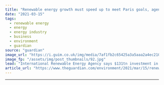 ```yaml
---
title: "Renewable energy growth must speed up to meet Paris goals, agency says"
date: "2021-03-15"
tags: 
  - renewable energy
  - energy
  - energy industry
  - business
  - environment
  - guardian
source: "guardian"
image_url: "https://i.guim.co.uk/img/media/7af1fb2c65425a3a5aaa2a4ec2100e3deeb1dc3b/0_179_5382_3229/master/5382.jpg?width=460&quality=85&auto=format&fit=max&s=fc4570d900ab6b3e49924cf6a578abaa"
image_fp: "/assets/img/post_thumbnails/92.jpg"
lead: "International Renewable Energy Agency says $131tn investment in renewables could be required over three decadesRenewable electricity production needs to grow eight times faster than the current rate to help limit global heating, according to a report..."
article_url: "https://www.theguardian.com/environment/2021/mar/15/renewable-energy-growth-must-speed-up-to-meet-paris-goals-agency-says"
---
```


---
